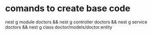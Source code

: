 # comands to create base code

nest g module doctors && nest g controller doctors && nest g service doctors && nest g class doctor/models/doctor.entity
